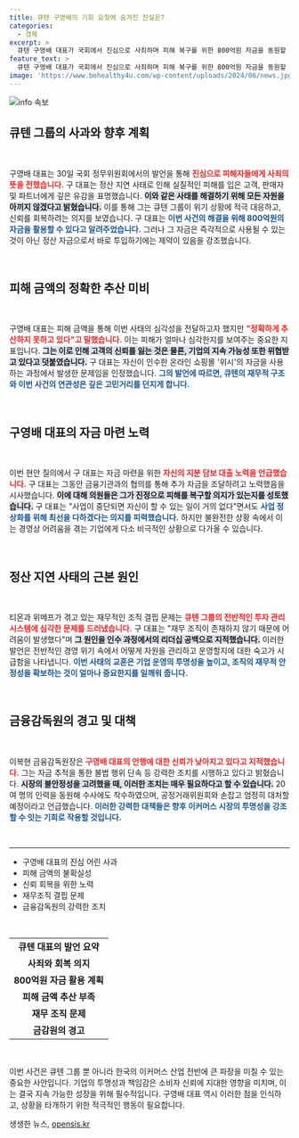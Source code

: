```yaml
---
title: 큐텐 구영배의 기회 요청에 숨겨진 진실은?
categories:
  - 경제
excerpt: >
  큐텐 구영배 대표가 국회에서 진심으로 사죄하며 피해 복구를 위한 800억원 자금을 동원할 의사를 밝혔지만, 피해 금액도 정확히 파악하지 못하고 있어 우려가 커지고 있다. 이커머스 사태의 진실은 과연 무엇일까?
feature_text: >
  큐텐 구영배 대표가 국회에서 진심으로 사죄하며 피해 복구를 위한 800억원 자금을 동원할 의사를 밝혔지만, 피해 금액도 정확히 파악하지 못하고 있어 우려가 커지고 있다. 이커머스 사태의 진실은 과연 무엇일까?
image: 'https://www.behealthy4u.com/wp-content/uploads/2024/06/news.jpg'
---
```


<p><img src="https://www.behealthy4u.com/wp-content/uploads/2024/06/news.jpg" alt="info 속보" /></p>

<h2 data-ke-size="size26">큐텐 그룹의 사과와 향후 계획</h2>

<p data-ke-size="size16">&nbsp;</p>

<p>구영배 대표는 30일 국회 정무위원회에서의 발언을 통해 <b><span style="color: #ee2323;">진심으로 피해자들에게 사죄의 뜻을 전했습니다.</span></b> 구 대표는 정산 지연 사태로 인해 실질적인 피해를 입은 고객, 판매자 및 파트너에게 깊은 유감을 표명했습니다. <b><span style="background-color: #21538527;">이와 같은 사태를 해결하기 위해 모든 자원을 아끼지 않겠다고 밝혔습니다.</span></b> 이를 통해 그는 큐텐 그룹이 위기 상황에 적극 대응하고, 신뢰를 회복하려는 의지를 보였습니다. 구 대표는 <b><span style="color: #1a5490;">이번 사건의 해결을 위해 800억원의 자금을 활용할 수 있다고 알려주었습니다.</span></b> 그러나 그 자금은 즉각적으로 사용될 수 있는 것이 아닌 정산 자금으로서 바로 투입하기에는 제약이 있음을 강조했습니다.</p>

<p data-ke-size="size16">&nbsp;</p>

<h2 data-ke-size="size26">피해 금액의 정확한 추산 미비</h2>

<p data-ke-size="size16">&nbsp;</p>

<p>구영배 대표는 피해 금액을 통해 이번 사태의 심각성을 전달하고자 했지만 <b><span style="color: #ee2323;">"정확하게 추산하지 못하고 있다"고 말했습니다.</span></b> 이는 피해가 얼마나 심각한지를 보여주는 중요한 지표입니다. <b><span style="background-color: #21538527;">그는 이로 인해 고객의 신뢰를 잃는 것은 물론, 기업의 지속 가능성 또한 위협받고 있다고 덧붙였습니다.</span></b> 구 대표는 자신이 인수한 온라인 쇼핑몰 '위시'의 자금을 사용하는 과정에서 발생한 문제임을 인정했습니다. <b><span style="color: #1a5490;">그의 발언에 따르면, 큐텐의 재무적 구조와 이번 사건의 연관성은 깊은 고민거리를 던지게 합니다.</span></b></p>

<p data-ke-size="size16">&nbsp;</p>

<h2 data-ke-size="size26">구영배 대표의 자금 마련 노력</h2>

<p data-ke-size="size16">&nbsp;</p>

<p>이번 현안 질의에서 구 대표는 자금 마련을 위한 <b><span style="color: #ee2323;">자신의 지분 담보 대출 노력을 언급했습니다.</span></b> 구 대표는 그동안 금융기관과의 협의를 통해 추가 자금을 조달하려고 노력했음을 시사했습니다. <b><span style="background-color: #21538527;">이에 대해 의원들은 그가 진정으로 피해를 복구할 의지가 있는지를 성토했습니다.</span></b> 구 대표는 "사업이 중단되면 자신이 할 수 있는 일이 거의 없다"면서도 <b><span style="color: #1a5490;">사업 정상화를 위해 최선을 다하겠다는 의지를 피력했습니다.</span></b> 하지만 불완전한 상황 속에서 이는 경영상 어려움을 겪는 기업에게 다소 비극적인 상황으로 다가올 수 있습니다.</p>

<p data-ke-size="size16">&nbsp;</p>

<h2 data-ke-size="size26">정산 지연 사태의 근본 원인</h2>

<p data-ke-size="size16">&nbsp;</p>

<p>티몬과 위메프가 겪고 있는 재무적인 조직 결핍 문제는 <b><span style="color: #ee2323;">큐텐 그룹의 전반적인 투자 관리 시스템에 심각한 문제를 드러냈습니다.</span></b> 구 대표는 "재무 조직이 존재하지 않기 때문에 어려움이 발생했다"며 <b><span style="background-color: #21538527;">그 원인을 인수 과정에서의 리더십 공백으로 지적했습니다.</span></b> 이러한 발언은 전반적인 경영 위기 속에서 어떻게 자원을 관리하고 운영할지에 대한 숙고가 시급함을 나타냅니다. <b><span style="color: #1a5490;">이번 사태의 교훈은 기업 운영의 투명성을 높이고, 조직의 재무적 안정성을 확보하는 것이 얼마나 중요한지를 일깨워 줍니다.</span></b></p>

<p data-ke-size="size16">&nbsp;</p>

<h2 data-ke-size="size26">금융감독원의 경고 및 대책</h2>

<p data-ke-size="size16">&nbsp;</p>

<p>이복현 금융감독원장은 <b><span style="color: #ee2323;">구영배 대표의 언행에 대한 신뢰가 낮아지고 있다고 지적했습니다.</span></b> 그는 자금 추적을 통한 불법 행위 단속 등 강력한 조치를 시행하고 있다고 밝혔습니다. <b><span style="background-color: #21538527;">시장의 불안정성을 고려했을 때, 이러한 조치는 매우 필요하다고 할 수 있습니다.</span></b> 20여 명의 인력을 동원해 수사에도 착수하였으며, 공정거래위원회와 손잡고 엄정히 대처할 예정이라고 언급했습니다. <b><span style="color: #1a5490;">이러한 강력한 대책들은 향후 이커머스 시장의 투명성을 강조할 수 잇는 기회로 작용할 것입니다.</span></b></p>

<p data-ke-size="size16">&nbsp;</p>

<hr>

<ul>
<li>구영배 대표의 진심 어린 사과</li>
<li>피해 금액의 불확실성</li>
<li>신뢰 회복을 위한 노력</li>
<li>재무조직 결핍 문제</li>
<li>금융감독원의 강력한 조치</li>
</ul>

<p data-ke-size="size16">&nbsp;</p>

<table style="width: 100%;">
  <tr>
    <td style="text-align: center; height: 25px;"><b>큐텐 대표의 발언 요약</b></td>
  </tr>
  <tr>
    <td style="text-align: center; height: 17px;"><b>사죄와 회복 의지</b></td>
  </tr>
  <tr>
    <td style="text-align: center; height: 17px;"><b>800억원 자금 활용 계획</b></td>
  </tr>
  <tr>
    <td style="text-align: center; height: 17px;"><b>피해 금액 추산 부족</b></td>
  </tr>
  <tr>
    <td style="text-align: center; height: 17px;"><b>재무 조직 문제</b></td>
  </tr>
  <tr>
    <td style="text-align: center; height: 17px;"><b>금감원의 경고</b></td>
  </tr>
</table>

<p data-ke-size="size16">&nbsp;</p>

<p>이번 사건은 큐텐 그룹 뿐 아니라 한국의 이커머스 산업 전반에 큰 파장을 미칠 수 있는 중요한 사안입니다. 기업의 투명성과 책임감은 소비자 신뢰에 지대한 영향을 미치며, 이는 결국 지속 가능한 성장을 위해 필수적입니다. 구영배 대표 역시 이러한 점을 인식하고, 상황을 타개하기 위한 적극적인 행동이 필요합니다.</p>
생생한 뉴스, <a href="https://opensis.kr" rel="dofollow">opensis.kr</a>


